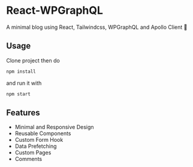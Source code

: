 
# React-WPGraphQL
A minimal blog using React, Tailwindcss, WPGraphQL and Apollo Client 🚀

## Usage
Clone project then do
```bash
npm install
```
and run it with 
```bash
npm start
```

## Features
 - Minimal and Responsive Design
 - Reusable Components
 - Custom Form Hook
 - Data Prefetching
 - Custom Pages
 - Comments
